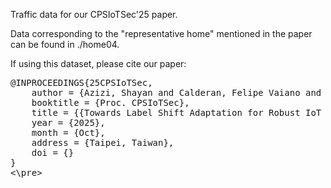 Traffic data for our CPSIoTSec'25 paper.

Data corresponding to the "representative home" mentioned in the paper can be found in ./home04.

If using this dataset, please cite our paper:
<pre>
@INPROCEEDINGS{25CPSIoTSec,
    author = {Azizi, Shayan and Calderan, Felipe Vaiano and Okui, Norihiro and Nakahara, Masataka and Kubota, Ayumu and Quiles, Marcos G. and Batista, Gustavo and Habibi Gharakheili, Hassan},
    booktitle = {Proc. CPSIoTSec},
    title = {{Towards Label Shift Adaptation for Robust IoT Device Identification}},
    year = {2025},
    month = {Oct},
    address = {Taipei, Taiwan},
    doi = {}
}
<\pre>